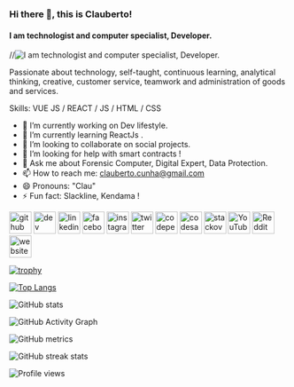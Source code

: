 ### Hi there 👋, this is Clauberto!
#### I am technologist and computer specialist, Developer.
//![I am technologist and computer specialist, Developer.](https://arturssmirnovs.github.io/github-profile-readme-generator/images/banner.png)

Passionate about technology, self-taught, continuous learning, analytical thinking, creative, customer service, teamwork and administration of goods and services.

Skills: VUE JS / REACT / JS / HTML / CSS

- 🔭 I’m currently working on Dev lifestyle. 
- 🌱 I’m currently learning ReactJs . 
- 👯 I’m looking to collaborate on social projects. 
- 🤔 I’m looking for help with smart contracts ! 
- 💬 Ask me about Forensic Computer, Digital Expert, Data Protection. 
- 📫 How to reach me: clauberto.cunha@gmail.com 
- 😄 Pronouns: "Clau" 
- ⚡ Fun fact: Slackline, Kendama ! 


[<img src='https://cdn.jsdelivr.net/npm/simple-icons@3.0.1/icons/github.svg' alt='github' height='40'>](https://github.com/oclaumc)  [<img src='https://cdn.jsdelivr.net/npm/simple-icons@3.0.1/icons/dev-dot-to.svg' alt='dev' height='40'>](https://dev.to/devtolink)  [<img src='https://cdn.jsdelivr.net/npm/simple-icons@3.0.1/icons/linkedin.svg' alt='linkedin' height='40'>](https://www.linkedin.com/in/https://www.linkedin.com/in/clauberto-maduro-1b1785b9//)  [<img src='https://cdn.jsdelivr.net/npm/simple-icons@3.0.1/icons/facebook.svg' alt='facebook' height='40'>](https://www.facebook.com/https://www.facebook.com/clauberto.maduro)  [<img src='https://cdn.jsdelivr.net/npm/simple-icons@3.0.1/icons/instagram.svg' alt='instagram' height='40'>](https://www.instagram.com/https://www.instagram.com/maduroclau//)  [<img src='https://cdn.jsdelivr.net/npm/simple-icons@3.0.1/icons/twitter.svg' alt='twitter' height='40'>](https://twitter.com/https://twitter.com/oClauMC)  [<img src='https://cdn.jsdelivr.net/npm/simple-icons@3.0.1/icons/codepen.svg' alt='codepen' height='40'>](https://codepen.io/https://codepen.io/maduroclau)  [<img src='https://cdn.jsdelivr.net/npm/simple-icons@3.0.1/icons/codesandbox.svg' alt='codesandbox' height='40'>](https://codesandbox.io/u/codesandboxlink)  [<img src='https://cdn.jsdelivr.net/npm/simple-icons@3.0.1/icons/stackoverflow.svg' alt='stackoverflow' height='40'>](https://stackoverflow.com/users/stackoverflowid)  [<img src='https://cdn.jsdelivr.net/npm/simple-icons@3.0.1/icons/youtube.svg' alt='YouTube' height='40'>](https://www.youtube.com/channel/https://www.youtube.com/channel/UCeR5Lu5ZF_Hur9HWSg72vpg)  [<img src='https://cdn.jsdelivr.net/npm/simple-icons@3.0.1/icons/reddit.svg' alt='Reddit' height='40'>](https://www.reddit.com/user/redditlink)  [<img src='https://cdn.jsdelivr.net/npm/simple-icons@3.0.1/icons/icloud.svg' alt='website' height='40'>](website)  

[![trophy](https://github-profile-trophy.vercel.app/?username=oclaumc)](https://github.com/ryo-ma/github-profile-trophy)

[![Top Langs](https://github-readme-stats.vercel.app/api/top-langs/?username=oclaumc)](https://github.com/anuraghazra/github-readme-stats)

![GitHub stats](https://github-readme-stats.vercel.app/api?username=oclaumc&show_icons=true)  

![GitHub Activity Graph](https://activity-graph.herokuapp.com/graph?username=oclaumc)  

![GitHub metrics](https://metrics.lecoq.io/oclaumc)  

![GitHub streak stats](https://github-readme-streak-stats.herokuapp.com/?user=oclaumc)  

![Profile views](https://gpvc.arturio.dev/oclaumc)  
